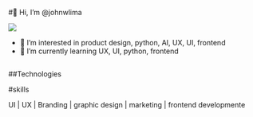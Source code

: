 #👋 Hi, I’m @johnwlima

<picture>
  <source
    srcset="https://github-readme-stats.vercel.app/api?username=johnwlima&show_icons=true&theme=dark"
    media="(prefers-color-scheme: dark)"
  />
  <source
    srcset="https://github-readme-stats.vercel.app/api?username=johnwlima&show_icons=true"
    media="(prefers-color-scheme: light), (prefers-color-scheme: no-preference)"
  />
  <img src="https://github-readme-stats.vercel.app/api?username=johnwlima&show_icons=true" />
</picture>

- 👀 I’m interested in product design, python, AI, UX, UI, frontend
- 🌱 I’m currently learning UX, UI, python, frontend

##
##
##Technologies



#skills

UI | UX | Branding | graphic design | marketing | frontend developmente
##
##